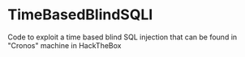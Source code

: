 # TimeBasedBlindSQLI
Code to exploit a time based blind SQL injection that can be found in "Cronos" machine in HackTheBox  
